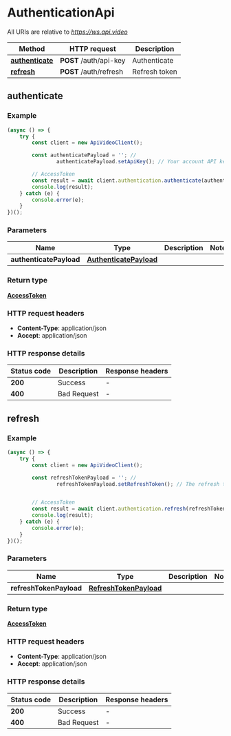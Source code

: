 # AuthenticationApi

All URIs are relative to *https://ws.api.video*

Method | HTTP request | Description
------------- | ------------- | -------------
[**authenticate**](AuthenticationApi.md#authenticate) | **POST** /auth/api-key | Authenticate
[**refresh**](AuthenticationApi.md#refresh) | **POST** /auth/refresh | Refresh token


<a name="authenticate"></a>
## **authenticate**


### Example
```js
(async () => {
    try {
        const client = new ApiVideoClient();

        const authenticatePayload = ''; // 
                authenticatePayload.setApiKey(); // Your account API key. You can use your sandbox API key, or you can use your production API key.

        // AccessToken
        const result = await client.authentication.authenticate(authenticatePayload);
        console.log(result);
    } catch (e) {
        console.error(e);
    }
})();
```

### Parameters

Name | Type | Description  | Notes
------------- | ------------- | ------------- | -------------
 **authenticatePayload** | [**AuthenticatePayload**](AuthenticatePayload.md)|  |

### Return type

[**AccessToken**](../model/AccessToken.md)

### HTTP request headers

 - **Content-Type**: application/json
 - **Accept**: application/json

### HTTP response details
| Status code | Description | Response headers |
|-------------|-------------|------------------|
**200** | Success |  -  |
**400** | Bad Request |  -  |

<a name="refresh"></a>
## **refresh**


### Example
```js
(async () => {
    try {
        const client = new ApiVideoClient();

        const refreshTokenPayload = ''; // 
                refreshTokenPayload.setRefreshToken(); // The refresh token is either the first refresh token you received when you authenticated with the auth/api-key endpoint, or it&#39;s the refresh token from the last time you used the auth/refresh endpoint. Place this in the body of your request to obtain a new access token (which is valid for an hour) and a new refresh token.


        // AccessToken
        const result = await client.authentication.refresh(refreshTokenPayload);
        console.log(result);
    } catch (e) {
        console.error(e);
    }
})();
```

### Parameters

Name | Type | Description  | Notes
------------- | ------------- | ------------- | -------------
 **refreshTokenPayload** | [**RefreshTokenPayload**](RefreshTokenPayload.md)|  |

### Return type

[**AccessToken**](../model/AccessToken.md)

### HTTP request headers

 - **Content-Type**: application/json
 - **Accept**: application/json

### HTTP response details
| Status code | Description | Response headers |
|-------------|-------------|------------------|
**200** | Success |  -  |
**400** | Bad Request |  -  |


